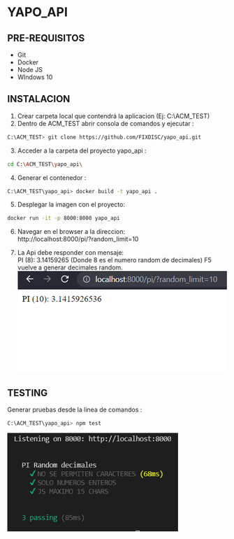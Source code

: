 # YAPO_API

## PRE-REQUISITOS
- Git
- Docker
- Node JS
- WIndows 10
## INSTALACION
1. Crear carpeta local que contendrá la aplicacion (Ej: C:\ACM_TEST)
2. Dentro de ACM_TEST abrir consola de comandos y ejecutar : 
```sh
C:\ACM_TEST> git clone https://github.com/FIXDISC/yapo_api.git
```
3. Acceder a la carpeta del proyecto yapo_api :
```sh
cd C:\ACM_TEST\yapo_api\
```
4. Generar el contenedor :
```sh
C:\ACM_TEST\yapo_api> docker build -t yapo_api .
```
5. Desplegar la imagen con el proyecto:
```sh
docker run -it -p 8000:8000 yapo_api
```
6. Navegar en el browser a la direccion:  
   http://localhost:8000/pi/?random_limit=10
   
7. La Api debe responder con mensaje:   
   PI (8): 3.14159265  (Donde 8 es el numero random de decimales) 
   F5 vuelve a generar decimales random.
   ![CAPTURA](img/Captura.PNG)

## TESTING
Generar pruebas desde la linea de comandos :
```sh
C:\ACM_TEST\yapo_api> npm test
```
![TEST](img/test.PNG)
